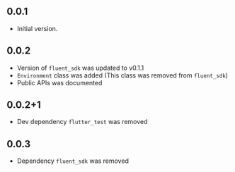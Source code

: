 ## 0.0.1

* Initial version.

## 0.0.2

* Version of `fluent_sdk` was updated to v0.1.1
* `Environment` class was added (This class was removed from `fluent_sdk`)
* Public APIs was documented

## 0.0.2+1

* Dev dependency `flutter_test` was removed

## 0.0.3

* Dependency `fluent_sdk` was removed